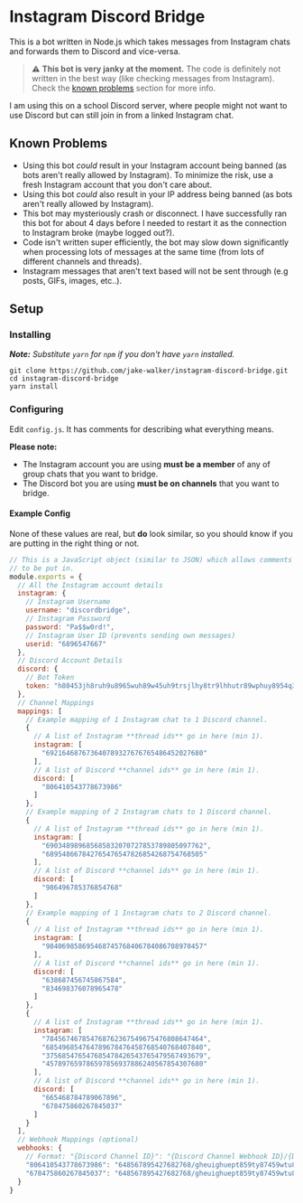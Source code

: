 # Instagram Discord Bridge

This is a bot written in Node.js which takes messages from Instagram chats and forwards them to Discord and vice-versa.

> ⚠️ **This bot is very janky at the moment.** The code is definitely not written in the best way (like checking messages from Instagram). Check the [known problems](#known-problems) section for more info.

I am using this on a school Discord server, where people might not want to use Discord but can still join in from a linked
Instagram chat.

## Known Problems

* Using this bot *could* result in your Instagram account being banned (as bots aren't really allowed by Instagram). To minimize the risk, use a fresh Instagram account that you don't care about.
* Using this bot *could* also result in your IP address being banned (as bots aren't really allowed by Instagram).
* This bot may mysteriously crash or disconnect. I have successfully ran this bot for about 4 days before I needed to restart it as the connection to Instagram broke (maybe logged out?).
* Code isn't written super efficiently, the bot may slow down significantly when processing lots of messages at the same time (from lots of different channels and threads).
* Instagram messages that aren't text based will not be sent through (e.g posts, GIFs, images, etc..).

## Setup

### Installing

_**Note:** Substitute `yarn` for `npm` if you don't have `yarn` installed._

```
git clone https://github.com/jake-walker/instagram-discord-bridge.git
cd instagram-discord-bridge
yarn install
```

### Configuring

Edit `config.js`. It has comments for describing what everything means.

**Please note:**

* The Instagram account you are using **must be a member** of any of group chats that you want to bridge.
* The Discord bot you are using **must be on channels** that you want to bridge.

#### Example Config

None of these values are real, but **do** look similar, so you should know if you are putting in the right thing or not.

```js
// This is a JavaScript object (similar to JSON) which allows comments
// to be put in.
module.exports = {
  // All the Instagram account details
  instagram: {
    // Instagram Username
    username: "discordbridge",
    // Instagram Password
    password: "Pa$$w0rd!",
    // Instagram User ID (prevents sending own messages)
    userid: "6896547667"
  },
  // Discord Account Details
  discord: {
    // Bot Token
    token: "h80453jh8ruh9u8965wuh89w45uh9trsjlhy8tr9lhhutr89wphuy8954q3"
  },
  // Channel Mappings
  mappings: [
    // Example mapping of 1 Instagram chat to 1 Discord channel.
    {
      // A list of Instagram **thread ids** go in here (min 1).
      instagram: [
        "692164687673640789327676765486452027680"
      ],
      // A list of Discord **channel ids** go in here (min 1).
      discord: [
        "806410543778673986"
      ]
    },
    // Example mapping of 2 Instagram chats to 1 Discord channel.
    {
      // A list of Instagram **thread ids** go in here (min 1).
      instagram: [
        "690348989685685832070727853789805097762",
        "689548667842765476547826854268754768505"
      ],
      // A list of Discord **channel ids** go in here (min 1).
      discord: [
        "986496785376854768"
      ]
    },
    // Example mapping of 1 Instagram chats to 2 Discord channel.
    {
      // A list of Instagram **thread ids** go in here (min 1).
      instagram: [
        "984069858695468745768406784086708970457"
      ],
      // A list of Discord **channel ids** go in here (min 1).
      discord: [
        "638687456745867584",
        "834698376078965478"
      ]
    },
    {
      // A list of Instagram **thread ids** go in here (min 1).
      instagram: [
        "784567467854768762367549675476808647464",
        "685496854764789678476458768540768407840",
        "375685476547685478426543765479567493679",
        "457897659786597856937886240567854307680"
      ],
      // A list of Discord **channel ids** go in here (min 1).
      discord: [
        "665468784789067896",
        "678475860267845037"
      ]
    }
  ],
  // Webhook Mappings (optional)
  webhooks: {
    // Format: "{Discord Channel ID}": "{Discord Channel Webhook ID}/{Discord Channel Webhook Token}"
    "806410543778673986": "648567895427682768/gheuighuept859ty87459wtu85ghw8lgyh89p5eyr8g9pysh8ggyh89twy89453yt8hs",
    "678475860267845037": "648567895427682768/gheuighuept859ty87459wtu85ghw8lgyh89p5eyr8g9pysh8ggyh89twy89453yt8hs"
  }
}
```